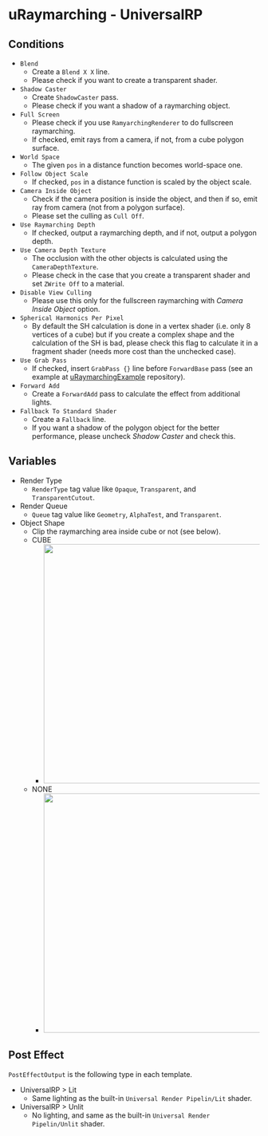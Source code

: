 uRaymarching - UniversalRP
==========================

Conditions
----------
- `Blend`
  - Create a `Blend X X` line.
  - Please check if you want to create a transparent shader.
- `Shadow Caster`
  - Create `ShadowCaster` pass.
  - Please check if you want a shadow of a raymarching object.
- `Full Screen`
  - Please check if you use `RamyarchingRenderer` to do fullscreen raymarching.
  - If checked, emit rays from a camera, if not, from a cube polygon surface.
- `World Space`
  - The given `pos` in a distance function becomes world-space one.
- `Follow Object Scale`
  - If checked, `pos` in a distance function is scaled by the object scale.
- `Camera Inside Object`
  - Check if the camera position is inside the object, and then if so, emit ray from camera (not from a polygon surface).
  - Please set the culling as `Cull Off`.
- `Use Raymarching Depth`
  - If checked, output a raymarching depth, and if not, output a polygon depth.
- `Use Camera Depth Texture`
  - The occlusion with the other objects is calculated using the `CameraDepthTexture`.
  - Please check in the case that you create a transparent shader and set `ZWrite Off` to a material.
- `Disable View Culling`
  - Please use this only for the fullscreen raymarching with *Camera Inside Object* option.
- `Spherical Harmonics Per Pixel`
  - By default the SH calculation is done in a vertex shader (i.e. only 8 vertices of a cube) but if you create a complex shape and the calculation of the SH is bad, please check this flag to calculate it in a fragment shader (needs more cost than the unchecked case).
- `Use Grab Pass`
  - If checked, insert `GrabPass {}` line before `ForwardBase` pass (see an example at [uRaymarchingExample](https://github.com/hecomi/uRaymarchingExamples) repository).
- `Forward Add`
  - Create a `ForwardAdd` pass to calculate the effect from additional lights.
- `Fallback To Standard Shader`
  - Create a `Fallback` line.
  - If you want a shadow of the polygon object for the better performance, please uncheck *Shadow Caster* and check this.


Variables
---------
- Render Type
  - `RenderType` tag value like `Opaque`, `Transparent`, and `TransparentCutout`.
- Render Queue
  - `Queue` tag value like `Geometry`, `AlphaTest`, and `Transparent`.
- Object Shape
  - Clip the raymarching area inside cube or not (see below).
  - CUBE
    - <img src="https://raw.githubusercontent.com/wiki/hecomi/uRaymarching/clip_cube.gif" width="480" />
  - NONE
    - <img src="https://raw.githubusercontent.com/wiki/hecomi/uRaymarching/clip_none.gif" width="480" />


Post Effect
-----------

`PostEffectOutput` is the following type in each template.

- UniversalRP > Lit
  - Same lighting as the built-in `Universal Render Pipelin/Lit` shader.
- UniversalRP > Unlit
  - No lighting, and same as the built-in `Universal Render Pipelin/Unlit` shader.

